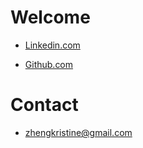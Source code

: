 # Welcome 
* [Linkedin.com](https://www.linkedin.com/in/kristine-zheng-4695201b2/)

* [Github.com](https://github.com/kristinezheng)

# Contact

* zhengkristine@gmail.com 


